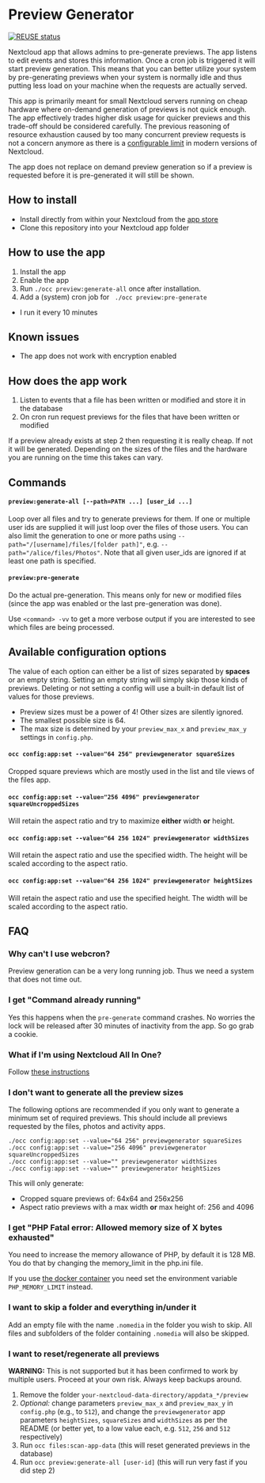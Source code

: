 <!--
  - SPDX-FileCopyrightText: 2017 Nextcloud GmbH and Nextcloud contributors
  - SPDX-License-Identifier: AGPL-3.0-or-later
-->
# Preview Generator

[![REUSE status](https://api.reuse.software/badge/github.com/nextcloud/previewgenerator)](https://api.reuse.software/info/github.com/nextcloud/previewgenerator)

Nextcloud app that allows admins to pre-generate previews. The app listens to 
edit events and stores this information. Once a cron job is triggered it will
start preview generation. This means that you can better utilize your
system by pre-generating previews when your system is normally idle and thus 
putting less load on your machine when the requests are actually served.

This app is primarily meant for small Nextcloud servers running on cheap
hardware where on-demand generation of previews is not quick enough. The app
effectively trades higher disk usage for quicker previews and this trade-off
should be considered carefully. The previous reasoning of resource exhaustion
caused by too many concurrent preview requests is not a concern anymore as
there is a [configurable limit](https://docs.nextcloud.com/server/latest/admin_manual/configuration_server/config_sample_php_parameters.html#preview-concurrency-all)
in modern versions of Nextcloud.

The app does not replace on demand preview generation so if a preview is 
requested before it is pre-generated it will still be shown.

## How to install

* Install directly from within your Nextcloud from the [app store](https://apps.nextcloud.com/apps/previewgenerator)
* Clone this repository into your Nextcloud app folder

## How to use the app

1. Install the app
2. Enable the app
3. Run `./occ preview:generate-all` once after installation.
4. Add a (system) cron job for ` ./occ preview:pre-generate`
  * I run it every 10 minutes

## Known issues

* The app does not work with encryption enabled

## How does the app work

1. Listen to events that a file has been written or modified and store it in the database
2. On cron run request previews for the files that have been written or modified

If a preview already exists at step 2 then requesting it is really cheap. If not
it will be generated. Depending on the sizes of the files and the hardware you
are running on the time this takes can vary.

## Commands

#### `preview:generate-all [--path=PATH ...] [user_id ...]`

Loop over all files and try to generate previews for them. If one or multiple user ids are supplied
it will just loop over the files of those users. You can also limit the generation to one or more
paths using `--path="/[username]/files/[folder path]"`, e.g. `--path="/alice/files/Photos"`. Note
that all given user_ids are ignored if at least one path is specified.

#### `preview:pre-generate`

Do the actual pre-generation. This means only for new or modified files (since the app was enabled
or the last pre-generation was done).

Use `<command> -vv` to get a more verbose output if you are interested to see which files are being
processed.

## Available configuration options

The value of each option can either be a list of sizes separated by **spaces** or an empty string.
Setting an empty string will simply skip those kinds of previews.
Deleting or not setting a config will use a built-in default list of values for those previews.

* Preview sizes must be a power of 4! Other sizes are silently ignored.
* The smallest possible size is 64.
* The max size is determined by your `preview_max_x` and `preview_max_y` settings in `config.php`.

#### `occ config:app:set --value="64 256" previewgenerator squareSizes`
Cropped square previews which are mostly used in the list and tile views of the files app.

#### `occ config:app:set --value="256 4096" previewgenerator squareUncroppedSizes`
Will retain the aspect ratio and try to maximize **either** width **or** height.

#### `occ config:app:set --value="64 256 1024" previewgenerator widthSizes`
Will retain the aspect ratio and use the specified width. The height will be scaled according to
the aspect ratio.

#### `occ config:app:set --value="64 256 1024" previewgenerator heightSizes`
Will retain the aspect ratio and use the specified height. The width will be scaled according to
the aspect ratio.


## FAQ

### Why can't I use webcron?

Preview generation can be a very long running job. Thus we need a system that
does not time out.

### I get "Command already running"

Yes this happens when the `pre-generate` command crashes. No worries the lock
will be released after 30 minutes of inactivity from the app. So go grab a cookie.

### What if I'm using Nextcloud All In One?

Follow [these instructions](https://github.com/nextcloud/all-in-one/discussions/542)

### I don't want to generate all the preview sizes

The following options are recommended if you only want to generate a minimum set of required
previews.
This should include all previews requested by the files, photos and activity apps.

```
./occ config:app:set --value="64 256" previewgenerator squareSizes
./occ config:app:set --value="256 4096" previewgenerator squareUncroppedSizes
./occ config:app:set --value="" previewgenerator widthSizes
./occ config:app:set --value="" previewgenerator heightSizes
```

This will only generate:
* Cropped square previews of: 64x64 and 256x256
* Aspect ratio previews with a max width **or** max height of: 256 and 4096

### I get  "PHP Fatal error:  Allowed memory size of X bytes exhausted"
You need to increase the memory allowance of PHP, by default it is 128 MB. You do that by changing the memory_limit in the php.ini file.

If you use [the docker container](https://github.com/nextcloud/docker) you need set the environment variable `PHP_MEMORY_LIMIT` instead.

### I want to skip a folder and everything in/under it

Add an empty file with the name `.nomedia` in the folder you wish to skip. All files and subfolders of the folder containing `.nomedia` will also be skipped.

### I want to reset/regenerate all previews

**WARNING:** This is not supported but it has been confirmed to work by multiple users. Proceed at your own risk. Always keep backups around.

1. Remove the folder `your-nextcloud-data-directory/appdata_*/preview`
2. *Optional:* change parameters `preview_max_x` and `preview_max_y` in `config.php` (e.g., to `512`), and change the `previewgenerator` app parameters `heightSizes`, `squareSizes` and `widthSizes` as per the README (or better yet, to a low value each, e.g. `512`, `256` and `512` respectively)
3. Run `occ files:scan-app-data` (this will reset generated previews in the database)
4. Run `occ preview:generate-all [user-id]` (this will run very fast if you did step 2) 
